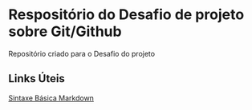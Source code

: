 # Respositório do Desafio de projeto sobre Git/Github
Repositório criado para o Desafio do projeto

## Links Úteis
[Sintaxe Básica Markdown](https://www.markdownguide.org/basic-syntax/)
